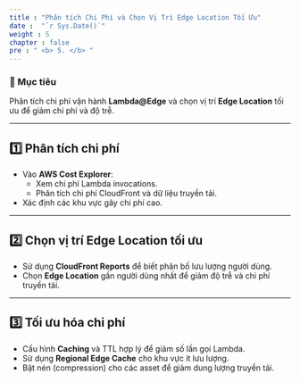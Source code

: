 ```yaml
---
title : "Phân tích Chi Phí và Chọn Vị Trí Edge Location Tối Ưu"
date :  "`r Sys.Date()`" 
weight : 5 
chapter : false
pre : " <b> 5. </b> "
---
```


### 🎯 Mục tiêu

Phân tích chi phí vận hành **Lambda@Edge** và chọn vị trí **Edge Location** tối ưu để giảm chi phí và độ trễ.

---

## **1️⃣ Phân tích chi phí**

- Vào **AWS Cost Explorer**:
  - Xem chi phí Lambda invocations.
  - Phân tích chi phí CloudFront và dữ liệu truyền tải.
- Xác định các khu vực gây chi phí cao.

---

## **2️⃣ Chọn vị trí Edge Location tối ưu**

- Sử dụng **CloudFront Reports** để biết phân bố lưu lượng người dùng.  
- Chọn **Edge Location** gần người dùng nhất để giảm độ trễ và chi phí truyền tải.

---

## **3️⃣ Tối ưu hóa chi phí**

- Cấu hình **Caching** và TTL hợp lý để giảm số lần gọi Lambda.  
- Sử dụng **Regional Edge Cache** cho khu vực ít lưu lượng.  
- Bật nén (compression) cho các asset để giảm dung lượng truyền tải.
